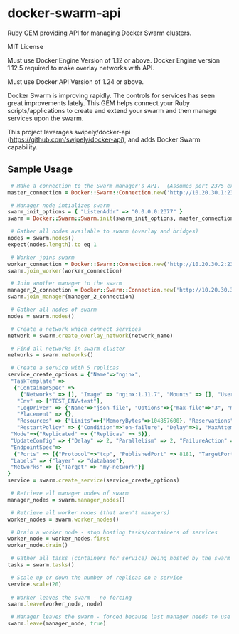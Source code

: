 # docker-swarm-api

Ruby GEM providing API for managing Docker Swarm clusters.

MIT License

Must use Docker Engine Version of 1.12 or above.  Docker Engine version 1.12.5 required to make overlay networks with API.

Must use Docker API Version of 1.24 or above.


Docker Swarm is improving rapidly.  The controls for services has seen great improvements lately.  This GEM helps connect your Ruby scripts/applications to create and extend your swarm and then manage services upon the swarm.

This project leverages swipely/docker-api (https://github.com/swipely/docker-api), and adds Docker Swarm capability.

Sample Usage
------------
```ruby
 # Make a connection to the Swarm manager's API.  (Assumes port 2375 exposed for API)
master_connection = Docker::Swarm::Connection.new('http://10.20.30.1:2375')

 # Manager node intializes swarm
swarm_init_options = { "ListenAddr" => "0.0.0.0:2377" }
swarm = Docker::Swarm::Swarm.init(swarm_init_options, master_connection)

 # Gather all nodes available to swarm (overlay and bridges)
nodes = swarm.nodes()
expect(nodes.length).to eq 1

 # Worker joins swarm
worker_connection = Docker::Swarm::Connection.new('http://10.20.30.2:2375')
swarm.join_worker(worker_connection)

 # Join another manager to the swarm
manager_2_connection = Docker::Swarm::Connection.new('http://10.20.30.3:2375')
swarm.join_manager(manager_2_connection)

 # Gather all nodes of swarm
nodes = swarm.nodes()

 # Create a network which connect services
network = swarm.create_overlay_network(network_name)

 # Find all networks in swarm cluster
networks = swarm.networks()

 # Create a service with 5 replicas
service_create_options = {"Name"=>"nginx",
 "TaskTemplate" =>
  {"ContainerSpec" =>
    {"Networks" => [], "Image" => "nginx:1.11.7", "Mounts" => [], "User" => "root"},
   "Env" => ["TEST_ENV=test"],
   "LogDriver" => {"Name"=>"json-file", "Options"=>{"max-file"=>"3", "max-size"=>"10M"}},
   "Placement" => {},
   "Resources" => {"Limits"=>{"MemoryBytes"=>104857600}, "Reservations"=>{}},
   "RestartPolicy" => {"Condition"=>"on-failure", "Delay"=>1, "MaxAttempts"=>3}},
 "Mode"=>{"Replicated" => {"Replicas" => 5}},
 "UpdateConfig" => {"Delay" => 2, "Parallelism" => 2, "FailureAction" => "pause"},
 "EndpointSpec"=>
  {"Ports" => [{"Protocol"=>"tcp", "PublishedPort" => 8181, "TargetPort" => 80}]},
 "Labels" => {"layer" => "database"},
 "Networks" => [{"Target" => "my-network"}]
}
service = swarm.create_service(service_create_options)

 # Retrieve all manager nodes of swarm
manager_nodes = swarm.manager_nodes()

 # Retrieve all worker nodes (that aren't managers)
worker_nodes = swarm.worker_nodes()

 # Drain a worker node - stop hosting tasks/containers of services
worker_node = worker_nodes.first
worker_node.drain()

 # Gather all tasks (containers for service) being hosted by the swarm cluster
tasks = swarm.tasks()

 # Scale up or down the number of replicas on a service
service.scale(20)
      
 # Worker leaves the swarm - no forcing
swarm.leave(worker_node, node)

 # Manager leaves the swarm - forced because last manager needs to use 'force' to leave the issue.
swarm.leave(manager_node, true)

```
